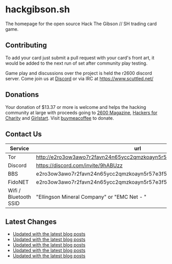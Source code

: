 # hackgibson.sh
The homepage for the open source Hack The Gibson // SH trading card game.


## Contributing

To add your card just submit a pull request with your card's front art, it would be added to the next run of set after community play testing.

Game play and discussions over the project is held the r2600 discord server. Come join us at [Discord](https://discord.com/invite/9hABUzz) or via IRC at https://www.scuttled.net/


## Donations

Your donation of $13.37 or more is welcome and helps the hacking community at large with proceeds going to [2600 Magazine](https://2600.com/), [Hackers for Charity](https://hackersforcharity.org) and [Girlstart](https://girlstart.org).  Visit [buymeacoffee](https://www.buymeacoffee.com/hackgibson.sh) to donate.


## Contact Us

Service | url
-|-
Tor | http://e2ro3ow3awo7r2favn24n65ycc2qmzkoayn5r57e3f56nvjwdcgg32ad.onion
Discord | https://discord.com/invite/9hABUzz
BBS | e2ro3ow3awo7r2favn24n65ycc2qmzkoayn5r57e3f56nvjwdcgg32ad.onion:23
FidoNET | e2ro3ow3awo7r2favn24n65ycc2qmzkoayn5r57e3f56nvjwdcgg32ad.onion:24554
Wifi / Bluetooth SSID | "Ellingson Mineral Company" or "EMC Net - <fidonet address>"

## Latest Changes
<!-- BLOG-POST-LIST:START -->
- [Updated with the latest blog posts](https://github.com/DFW2600/hackgibson.sh/commit/aeef4c8e3e94cef45ec349f967b03bd7ab3b1199)
- [Updated with the latest blog posts](https://github.com/DFW2600/hackgibson.sh/commit/953b66e688e753a0b45a7306270f2d7152e152c9)
- [Updated with the latest blog posts](https://github.com/DFW2600/hackgibson.sh/commit/d0dfa2b1d0872cbfb0e04c2fdb1963034bbd8902)
- [Updated with the latest blog posts](https://github.com/DFW2600/hackgibson.sh/commit/c6fa5bfe02bfc4fcbf65fd8a61cede1cca9256be)
- [Updated with the latest blog posts](https://github.com/DFW2600/hackgibson.sh/commit/7953af02625ebdfde347b7c1d7d851b9de587162)
<!-- BLOG-POST-LIST:END -->
